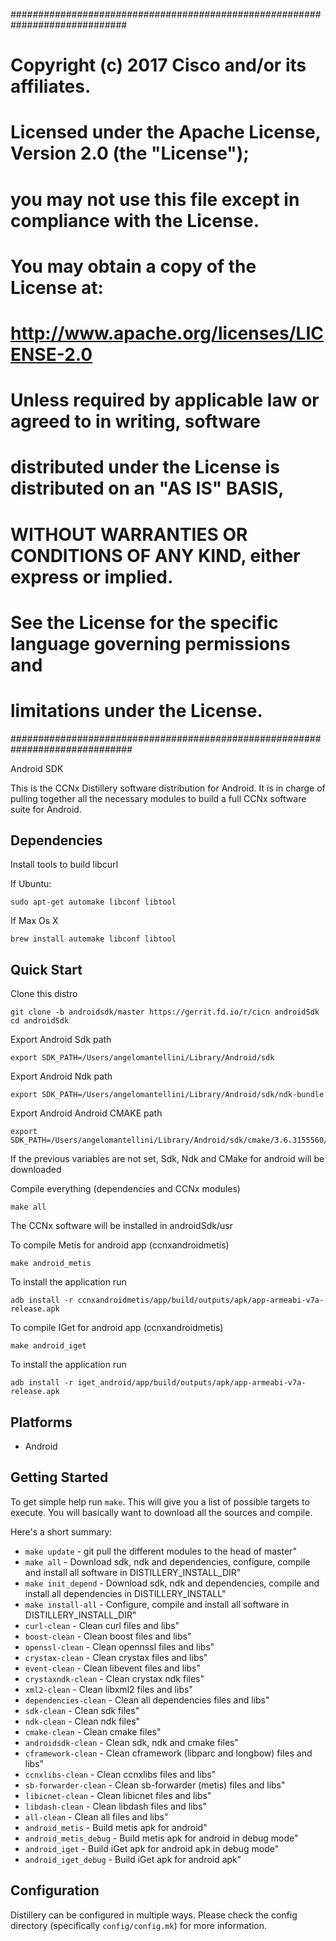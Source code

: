 #############################################################################
# Copyright (c) 2017 Cisco and/or its affiliates.
# Licensed under the Apache License, Version 2.0 (the "License");
# you may not use this file except in compliance with the License.
# You may obtain a copy of the License at:
#
#     http://www.apache.org/licenses/LICENSE-2.0
#
# Unless required by applicable law or agreed to in writing, software
# distributed under the License is distributed on an "AS IS" BASIS,
# WITHOUT WARRANTIES OR CONDITIONS OF ANY KIND, either express or implied.
# See the License for the specific language governing permissions and
# limitations under the License.
##############################################################################

Android SDK

This is the CCNx Distillery software distribution for Android. It is in charge of pulling
together all the necessary modules to build a full CCNx software suite for Android.

## Dependencies ##

Install tools to build libcurl

If Ubuntu:

```
sudo apt-get automake libconf libtool
```

If Max Os X

```
brew install automake libconf libtool
```


## Quick Start ##

Clone this distro

```
git clone -b androidsdk/master https://gerrit.fd.io/r/cicn androidSdk
cd androidSdk
```

Export Android Sdk path

```
export SDK_PATH=/Users/angelomantellini/Library/Android/sdk
```

Export Android Ndk path

```
export SDK_PATH=/Users/angelomantellini/Library/Android/sdk/ndk-bundle
```

Export Android Android CMAKE path

```
export SDK_PATH=/Users/angelomantellini/Library/Android/sdk/cmake/3.6.3155560/bin
```

If the previous variables are not set, Sdk, Ndk and CMake for android will be downloaded

Compile everything (dependencies and CCNx modules)

```
make all
```

The CCNx software will be installed in androidSdk/usr


To compile Metis for android app (ccnxandroidmetis) 

```
make android_metis
```

To install the application run

```
adb install -r ccnxandroidmetis/app/build/outputs/apk/app-armeabi-v7a-release.apk
```

To compile IGet for android app (ccnxandroidmetis) 

```
make android_iget
```

To install the application run

```
adb install -r iget_android/app/build/outputs/apk/app-armeabi-v7a-release.apk
```


## Platforms ##

- Android



## Getting Started ##

To get simple help run `make`. This will give you a list of possible targets to
execute. You will basically want to download all the sources and compile.

Here's a short summary:

- `make update`         - git pull the different modules to the head of master"
- `make all`			- Download sdk, ndk and dependencies, configure, compile and install all software in DISTILLERY_INSTALL_DIR"
- `make init_depend` 	- Download sdk, ndk and dependencies, compile and install all dependencies in DISTILLERY_INSTALL"
- `make install-all`    - Configure, compile and install all software in DISTILLERY_INSTALL_DIR"
- `curl-clean`			- Clean curl files and libs"
- `boost-clean`			- Clean boost files and libs"
- `openssl-clean`		- Clean opennssl files and libs"
- `crystax-clean`		- Clean crystax files and libs"
- `event-clean`			- Clean libevent files and libs"
- `crystaxndk-clean`	- Clean crystax ndk files"
- `xml2-clean`			- Clean libxml2 files and libs"
- `dependencies-clean`	- Clean all dependencies files and libs"
- `sdk-clean`			- Clean sdk files"
- `ndk-clean`			- Clean ndk files"
- `cmake-clean`			- Clean cmake files"
- `androidsdk-clean`	- Clean sdk, ndk and cmake files"
- `cframework-clean`	- Clean cframework (libparc and longbow) files and libs"
- `ccnxlibs-clean`		- Clean ccnxlibs files and libs"
- `sb-forwarder-clean`	- Clean sb-forwarder (metis) files and libs"
- `libicnet-clean`		- Clean libicnet files and libs"
- `libdash-clean`		- Clean libdash files and libs"
- `all-clean`			- Clean	all files and libs"
- `android_metis`		- Build metis apk for android"
- `android_metis_debug` - Build metis apk for android in debug mode"
- `android_iget`		- Build iGet apk for android apk in debug mode" 
- `android_iget_debug`  - Build iGet apk for android apk"


## Configuration ##

Distillery can be configured in multiple ways.  Please check the config directory (specifically `config/config.mk`) for more information.

